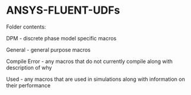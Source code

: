 # ANSYS-FLUENT-UDFs

Folder contents:

DPM - discrete phase model specific macros

General - general purpose macros

Compile Error - any macros that do not currently compile along with description of why

Used - any macros that are used in simulations along with information on their performance
